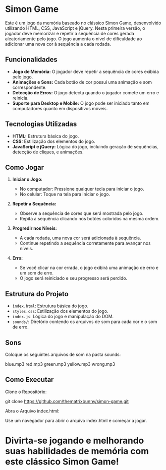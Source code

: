 # Simon Game

Este é um jogo da memória baseado no clássico Simon Game, desenvolvido utilizando HTML, CSS, JavaScript e jQuery. Nesta primeira versão, o jogador deve memorizar e repetir a sequência de cores gerada aleatoriamente pelo jogo. O jogo aumenta o nível de dificuldade ao adicionar uma nova cor à sequência a cada rodada.

## Funcionalidades

- **Jogo de Memória:** O jogador deve repetir a sequência de cores exibida pelo jogo.
- **Animações e Sons:** Cada botão de cor possui uma animação e som correspondente.
- **Detecção de Erros:** O jogo detecta quando o jogador comete um erro e reinicia.
- **Suporte para Desktop e Mobile:** O jogo pode ser iniciado tanto em computadores quanto em dispositivos móveis.

## Tecnologias Utilizadas

- **HTML:** Estrutura básica do jogo.
- **CSS:** Estilização dos elementos do jogo.
- **JavaScript e jQuery:** Lógica do jogo, incluindo geração de sequências, detecção de cliques, e animações.

## Como Jogar

1. **Iniciar o Jogo:**
   - No computador: Pressione qualquer tecla para iniciar o jogo.
   - No celular: Toque na tela para iniciar o jogo.

2. **Repetir a Sequência:**
   - Observe a sequência de cores que será mostrada pelo jogo.
   - Repita a sequência clicando nos botões coloridos na mesma ordem.

3. **Progredir nos Níveis:**
   - A cada rodada, uma nova cor será adicionada à sequência.
   - Continue repetindo a sequência corretamente para avançar nos níveis.

4. **Erro:**
   - Se você clicar na cor errada, o jogo exibirá uma animação de erro e um som de erro.
   - O jogo será reiniciado e seu progresso será perdido.

## Estrutura do Projeto

- `index.html`: Estrutura básica do jogo.
- `styles.css`: Estilização dos elementos do jogo.
- `index.js`: Lógica do jogo e manipulação do DOM.
- `sounds/`: Diretório contendo os arquivos de som para cada cor e o som de erro.

## Sons

Coloque os seguintes arquivos de som na pasta sounds:

blue.mp3
red.mp3
green.mp3
yellow.mp3
wrong.mp3

## Como Executar

Clone o Repositório:

git clone https://github.com/thematrixbunny/simon-game.git

Abra o Arquivo index.html:

Use um navegador para abrir o arquivo index.html e começar a jogar.

# Divirta-se jogando e melhorando suas habilidades de memória com este clássico Simon Game! #
